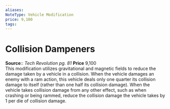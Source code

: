 ```yaml
---
aliases: 
NoteType: Vehicle Modification
price: 9,100
tags: 
---
```


# Collision Dampeners

**Source**:: _Tech Revolution pg. 81_
**Price** 9,100  
This modification utilizes gravitational and magnetic fields to reduce the damage taken by a vehicle in a collision. When the vehicle damages an enemy with a ram action, this vehicle deals only one quarter its collision damage to itself (rather than one half its collision damage). When the vehicle takes collision damage from any other effect, such as when crashing or being rammed, reduce the collision damage the vehicle takes by 1 per die of collision damage.
